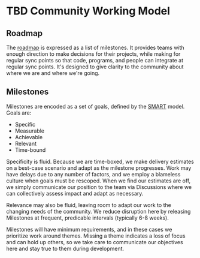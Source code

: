 # TBD Community Working Model

## Roadmap

The [roadmap](../ROADMAP.md) is expressed as a list of milestones. It 
provides teams with enough direction to make decisions for their projects,
while making for regular sync points so that code, programs, and people can 
integrate at regular sync points. It's designed to give clarity to the community
about where we are and where we're going.

## Milestones

Milestones are encoded as a set of goals, defined by the
[SMART](https://en.wikipedia.org/wiki/SMART_criteria) model. Goals are:

* Specific
* Measurable
* Achievable
* Relevant
* Time-bound

Specificity is fluid. Because we are time-boxed, we make delivery estimates on
a best-case scenario and adapt as the milestone progresses. Work may have delays
due to any number of factors, and we employ a blameless culture when goals
must be rescoped. When we find our estimates are off, we simply communicate
our position to the team via Discussions where we can collectively assess impact
and adapt as necessary.

Relevance may also be fluid, leaving room to adapt our work to the changing
needs of the community. We reduce disruption here by releasing Milestones at
frequent, predicable intervals (typically 6-8 weeks).

Milestones will have minimum requirements, and in these cases we prioritize
work around themes. Missing a theme indicates a loss of focus and can hold up
others, so we take care to communicate our objectives here and stay true to them
during development.
